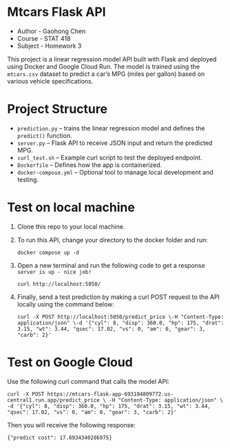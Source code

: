 # Mtcars Flask API

- Author - Gaohong Chen 
- Course - STAT 418
- Subject - Homework 3

This project is a linear regression model API built with Flask and deployed using Docker and Google Cloud Run. The model is trained using the `mtcars.csv` dataset to predict a car’s MPG (miles per gallon) based on various vehicle specifications.

# Project Structure

- `prediction.py` – trains the linear regression model and defines the `predict()` function.
- `server.py` – Flask API to receive JSON input and return the predicted MPG.
- `curl_test.sh` – Example curl script to test the deployed endpoint.
- `Dockerfile` – Defines how the app is containerized.
- `docker-compose.yml` – Optional tool to manage local development and testing.

# Test on local machine

1. Clone this repo to your local machine.
2. To run this API, change your directory to the docker folder and run:

   `docker compose up -d`
   
4. Open a new terminal and run the following code to get a response `server is up - nice job!`

   `curl http://localhost:5050/`

5. Finally, send a test prediction by making a curl POST request to the API locally using the command below:
   
   `curl -X POST http://localhost:5050/predict_price \-H "Content-Type: application/json" \-d '{"cyl": 8, "disp": 360.0, "hp": 175, "drat": 3.15, "wt": 3.44, "qsec": 17.02, "vs": 0, "am": 0, "gear": 3, "carb": 2}'`

# Test on Google Cloud

Use the following curl command that calls the model API:

   `curl -X POST https://mtcars-flask-app-693104809772.us-central1.run.app/predict_price \ -H "Content-Type: application/json" \ -d '{"cyl": 8, "disp": 360.0, "hp": 175, "drat": 3.15, "wt": 3.44, "qsec": 17.02, "vs": 0, "am": 0, "gear": 3, "carb": 2}'`

Then you will receive the following response:

   `{"predict cost": 17.6934340286975}`
